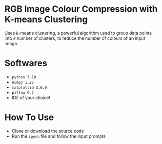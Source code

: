 # RGB Image Colour Compression with K-means Clustering
Uses $k$-means clustering, a powerful algorithm used to group data points into $k$ number of
clusters, to reduce the number of colours of an input image.

# Softwares
- `python 3.10`
- `numpy 1.25`
- `matplotlib 3.6.0`
- `pillow 9.2`
- IDE of your choice!

# How To Use
- Clone or download the source code
- Run the `ipynb` file and follow the input prompts
